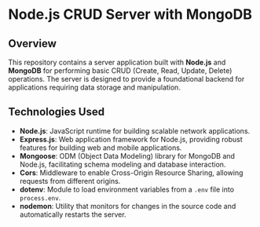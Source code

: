 # Node.js CRUD Server with MongoDB

## Overview

This repository contains a server application built with **Node.js** and **MongoDB** for performing basic CRUD (Create, Read, Update, Delete) operations. The server is designed to provide a foundational backend for applications requiring data storage and manipulation.

## Technologies Used

- **Node.js**: JavaScript runtime for building scalable network applications.
- **Express.js**: Web application framework for Node.js, providing robust features for building web and mobile applications.
- **Mongoose**: ODM (Object Data Modeling) library for MongoDB and Node.js, facilitating schema modeling and database interaction.
- **Cors**: Middleware to enable Cross-Origin Resource Sharing, allowing requests from different origins.
- **dotenv**: Module to load environment variables from a `.env` file into `process.env`.
- **nodemon**: Utility that monitors for changes in the source code and automatically restarts the server.
